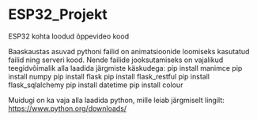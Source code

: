 # ESP32_Projekt
ESP32 kohta loodud õppevideo kood

Baaskaustas asuvad pythoni failid on animatsioonide loomiseks kasutatud failid ning serveri kood. Nende failide jooksutamiseks on vajalikud teegidvõimalik alla laadida järgmiste käskudega:
pip install manimce
pip install numpy
pip install flask
pip install flask_restful
pip install flask_sqlalchemy
pip install datetime
pip install colour

Muidugi on ka vaja alla laadida python, mille leiab järgmiselt lingilt:
https://www.python.org/downloads/



